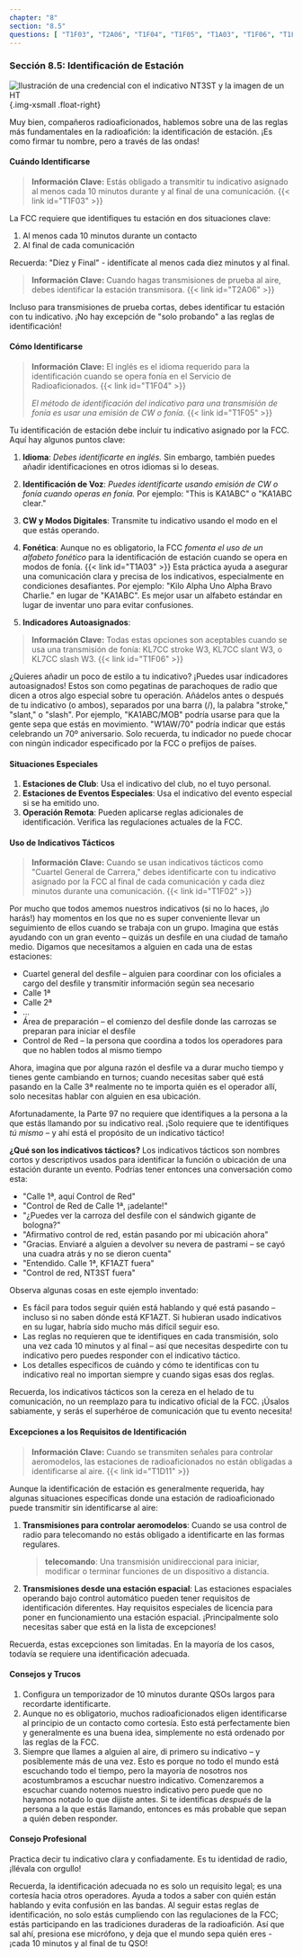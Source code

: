 ```yaml
---
chapter: "8"
section: "8.5"
questions: [ "T1F03", "T2A06", "T1F04", "T1F05", "T1A03", "T1F06", "T1F02", "T1D11" ]
---
```


### Sección 8.5: Identificación de Estación

![Ilustración de una credencial con el indicativo NT3ST y la imagen de un HT](../../../images/idbadge.svg)
{.img-xsmall .float-right}

Muy bien, compañeros radioaficionados, hablemos sobre una de las reglas más fundamentales en la radioafición: la identificación de estación. ¡Es como firmar tu nombre, pero a través de las ondas!

#### Cuándo Identificarse

> **Información Clave:** Estás obligado a transmitir tu indicativo asignado al menos cada 10 minutos durante y al final de una comunicación. {{< link id="T1F03" >}}

La FCC requiere que identifiques tu estación en dos situaciones clave:
1. Al menos cada 10 minutos durante un contacto
2. Al final de cada comunicación

Recuerda: "Diez y Final" - identifícate al menos cada diez minutos y al final.

> **Información Clave:** Cuando hagas transmisiones de prueba al aire, debes identificar la estación transmisora. {{< link id="T2A06" >}}

Incluso para transmisiones de prueba cortas, debes identificar tu estación con tu indicativo. ¡No hay excepción de "solo probando" a las reglas de identificación!

#### Cómo Identificarse

> **Información Clave:** El inglés es el idioma requerido para la identificación cuando se opera fonía en el Servicio de Radioaficionados. {{< link id="T1F04" >}}
>
> *El método de identificación del indicativo para una transmisión de fonía es usar una emisión de CW o fonía.* {{< link id="T1F05" >}}

Tu identificación de estación debe incluir tu indicativo asignado por la FCC. Aquí hay algunos puntos clave:

1. **Idioma**: *Debes identificarte en inglés.* Sin embargo, también puedes añadir identificaciones en otros idiomas si lo deseas.

2. **Identificación de Voz**: *Puedes identificarte usando emisión de CW o fonía cuando operas en fonía.* Por ejemplo: "This is KA1ABC" o "KA1ABC clear."

3. **CW y Modos Digitales**: Transmite tu indicativo usando el modo en el que estás operando.

4. **Fonética**: Aunque no es obligatorio, la FCC *fomenta el uso de un alfabeto fonético* para la identificación de estación cuando se opera en modos de fonía. {{< link id="T1A03" >}} Esta práctica ayuda a asegurar una comunicación clara y precisa de los indicativos, especialmente en condiciones desafiantes. Por ejemplo: "Kilo Alpha Uno Alpha Bravo Charlie." en lugar de "KA1ABC". Es mejor usar un alfabeto estándar en lugar de inventar uno para evitar confusiones.

5. **Indicadores Autoasignados**: 

> **Información Clave:** Todas estas opciones son aceptables cuando se usa una transmisión de fonía: KL7CC stroke W3, KL7CC slant W3, o KL7CC slash W3. {{< link id="T1F06" >}}

¿Quieres añadir un poco de estilo a tu indicativo? ¡Puedes usar indicadores autoasignados! Estos son como pegatinas de parachoques de radio que dicen a otros algo especial sobre tu operación. Añádelos antes o después de tu indicativo (o ambos), separados por una barra (/), la palabra "stroke," "slant," o "slash". Por ejemplo, "KA1ABC/MOB" podría usarse para que la gente sepa que estás en movimiento. "W1AW/70" podría indicar que estás celebrando un 70º aniversario. Solo recuerda, tu indicador no puede chocar con ningún indicador especificado por la FCC o prefijos de países.

#### Situaciones Especiales

1. **Estaciones de Club**: Usa el indicativo del club, no el tuyo personal.
2. **Estaciones de Eventos Especiales**: Usa el indicativo del evento especial si se ha emitido uno.
3. **Operación Remota**: Pueden aplicarse reglas adicionales de identificación. Verifica las regulaciones actuales de la FCC.

#### Uso de Indicativos Tácticos

> **Información Clave:** Cuando se usan indicativos tácticos como "Cuartel General de Carrera," debes identificarte con tu indicativo asignado por la FCC al final de cada comunicación y cada diez minutos durante una comunicación. {{< link id="T1F02" >}}

Por mucho que todos amemos nuestros indicativos (si no lo haces, ¡lo harás!) hay momentos en los que no es super conveniente llevar un seguimiento de ellos cuando se trabaja con un grupo. Imagina que estás ayudando con un gran evento – quizás un desfile en una ciudad de tamaño medio. Digamos que necesitamos a alguien en cada una de estas estaciones:

* Cuartel general del desfile – alguien para coordinar con los oficiales a cargo del desfile y transmitir información según sea necesario
* Calle 1ª
* Calle 2ª
* ...
* Área de preparación – el comienzo del desfile donde las carrozas se preparan para iniciar el desfile
* Control de Red – la persona que coordina a todos los operadores para que no hablen todos al mismo tiempo

Ahora, imagina que por alguna razón el desfile va a durar mucho tiempo y tienes gente cambiando en turnos; cuando necesitas saber qué está pasando en la Calle 3ª realmente no te importa quién es el operador allí, solo necesitas hablar con alguien en esa ubicación.

Afortunadamente, la Parte 97 no requiere que identifiques a la persona a la que estás llamando por su indicativo real. ¡Solo requiere que te identifiques *tú mismo* – y ahí está el propósito de un indicativo táctico!

**¿Qué son los indicativos tácticos?**
Los indicativos tácticos son nombres cortos y descriptivos usados para identificar la función o ubicación de una estación durante un evento. Podrías tener entonces una conversación como esta:

* "Calle 1ª, aquí Control de Red"
* "Control de Red de Calle 1ª, ¡adelante!"
* "¿Puedes ver la carroza del desfile con el sándwich gigante de bologna?"
* "Afirmativo control de red, están pasando por mi ubicación ahora"
* "Gracias. Enviaré a alguien a devolver su nevera de pastrami – se cayó una cuadra atrás y no se dieron cuenta"
* "Entendido. Calle 1ª, KF1AZT fuera"
* "Control de red, NT3ST fuera"

Observa algunas cosas en este ejemplo inventado:

* Es fácil para todos seguir quién está hablando y qué está pasando – incluso si no saben dónde está KF1AZT. Si hubieran usado indicativos en su lugar, habría sido mucho más difícil seguir eso.
* Las reglas no requieren que te identifiques en cada transmisión, solo una vez cada 10 minutos y al final – así que necesitas despedirte con tu indicativo pero puedes responder con el indicativo táctico.
* Los detalles específicos de cuándo y cómo te identificas con tu indicativo real no importan siempre y cuando sigas esas dos reglas.

Recuerda, los indicativos tácticos son la cereza en el helado de tu comunicación, no un reemplazo para tu indicativo oficial de la FCC. ¡Úsalos sabiamente, y serás el superhéroe de comunicación que tu evento necesita!

#### Excepciones a los Requisitos de Identificación

> **Información Clave:** Cuando se transmiten señales para controlar aeromodelos, las estaciones de radioaficionados no están obligadas a identificarse al aire. {{< link id="T1D11" >}}

Aunque la identificación de estación es generalmente requerida, hay algunas situaciones específicas donde una estación de radioaficionado puede transmitir sin identificarse al aire:

1. **Transmisiones para controlar aeromodelos**: Cuando se usa control de radio para telecomando no estás obligado a identificarte en las formas regulares.
   > **telecomando**: Una transmisión unidireccional para iniciar, modificar o terminar funciones de un dispositivo a distancia.

2. **Transmisiones desde una estación espacial**: Las estaciones espaciales operando bajo control automático pueden tener requisitos de identificación diferentes. Hay requisitos especiales de licencia para poner en funcionamiento una estación espacial. ¡Principalmente solo necesitas saber que está en la lista de excepciones!

Recuerda, estas excepciones son limitadas. En la mayoría de los casos, todavía se requiere una identificación adecuada.

#### Consejos y Trucos

1. Configura un temporizador de 10 minutos durante QSOs largos para recordarte identificarte.
2. Aunque no es obligatorio, muchos radioaficionados eligen identificarse al principio de un contacto como cortesía. Esto está perfectamente bien y generalmente es una buena idea, simplemente no está ordenado por las reglas de la FCC.
3. Siempre que llames a alguien al aire, di primero su indicativo – y posiblemente más de una vez. Esto es porque no todo el mundo está escuchando todo el tiempo, pero la mayoría de nosotros nos acostumbramos a escuchar nuestro indicativo. Comenzaremos a escuchar cuando notemos nuestro indicativo pero puede que no hayamos notado lo que dijiste antes. Si te identificas *después* de la persona a la que estás llamando, entonces es más probable que sepan a quién deben responder.

#### Consejo Profesional

Practica decir tu indicativo clara y confiadamente. Es tu identidad de radio, ¡llévala con orgullo!

Recuerda, la identificación adecuada no es solo un requisito legal; es una cortesía hacia otros operadores. Ayuda a todos a saber con quién están hablando y evita confusión en las bandas. Al seguir estas reglas de identificación, no solo estás cumpliendo con las regulaciones de la FCC; estás participando en las tradiciones duraderas de la radioafición. Así que sal ahí, presiona ese micrófono, y deja que el mundo sepa quién eres - ¡cada 10 minutos y al final de tu QSO!

